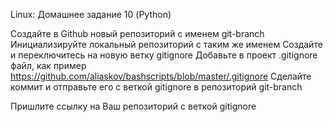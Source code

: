 Linux: Домашнее задание 10 (Python)

Создайте в Github новый репозиторий с именем git-branch
Инициализируйте локальный репозиторий с таким же именем
Создайте и переключитесь на новую ветку gitignore
Добавьте в проект .gitignore файл, как пример  https://github.com/aliaskov/bashscripts/blob/master/.gitignore 
Сделайте коммит и отправьте его с веткой gitignore в репозиторий git-branch

Пришлите ссылку на Ваш репозиторий с веткой gitignore